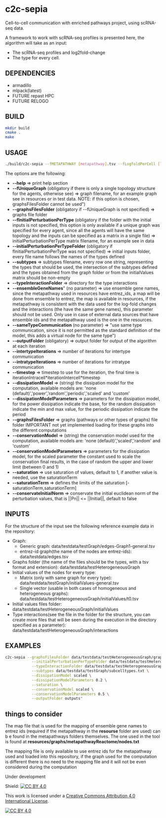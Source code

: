 # c2c-sepia
Cell-to-cell communication with enriched pathways project, using scRNA-seq data.

A framework to work with scRNA-seq profiles is presented here, the algorithm will take as an input:
- The scRNA-seq profiles and log2fold-change
- The type for every cell.

## DEPENDENCIES
- armadillo
- mlpack(latest)
- FUTURE repast HPC
- FUTURE RELOGO

## BUILD
```bash
mkdir build
cmake .
make
```

## USAGE
```bash
./build/c2c-sepia --fMETAPATHWAY [metapathway].tsv --fLogfoldPerCell [logfoldPerCell].tsv --dirCellInteraction [celltypesInteractionFolder]
```

The options are the following:
- **--help**  => print help section
- **--fUniqueGraph** (obligatory if there is only a single topology structure for the agents, otherwise see) => graph filename, for an example graph see in resources or in test data. NOTE: if this option is chosen, graphsFilesFolder cannot be used")
- **--graphsFilesFolder** (obligatory if --fUniqueGraph is not specified) => graphs file folder
- **--fInitialPerturbationPerType** (obligatory if the folder with the initial inputs is not specified, this option is only available if a unique graph was specified for every agent, since all the agents will have the same topology and the inputs can be specified as a matrix in a single file) => initialPerturbationPerType matrix filename, for an example see in data
- **--initialPerturbationPerTypeFolder** (obligatory if fInitialPerturbationPerType was not specified) => initial inputs folder, every file name follows the names of the types defined 
- **--subtypes** => subtypes filename, every row one string, representing the types that should be used, the intersection of the subtypes defined and the types obtained from the graph folder or from the initialValues matrix should be non-empty
- **--typeInteractionFolder** => directory for the type interactions
- **--ensembleGeneNames**" (no parameter) => use ensemble gene names, since the metapathway used in resources have entrez_ids, a map will be done from ensemble to entrez, the map is available in resources, if the metapathway is consistent with the data used for the log-fold changes and the interactions (the have the same gene names), this parameter should not be used. Only use in case of external data sources that have ensemble ids and the metapathway used is the one in the resources.
- **--sameTypeCommunication** (no parameter) => "use same type communication, since it is not permitted as the standard definition of the model, this adds a virtual node for the same type")
- **--outputFolder** (obligatory) => output folder for output of the algorithm at each iteration
- **--intertypeIterations** => number of iterations for intertype communication
- **--intratypeIterations** => number of iterations for intratype communication
- **--timestep** => timestep to use for the iteration, the final time is iterationIntracell\*iterationIntercell\*timestep
- **--dissipationModel** => (string) the dissipation model for the computation, available models are: 'none (default)','power','random','periodic','scaled' and 'custom'
- **--dissipationModelParameters** => parameters for the dissipation model, for the power dissipation indicate the base, for the random dissipation indicate the min and max value, for the periodic dissipation indicate the period
- **--graphsFilesFolder** => graphs (pathways or other types of graphs) file folder IMPORTANT not yet implemented loading for these graphs into the different computations
- **--conservationModel** => (string) the conservation model used for the computation, available models are: 'none (default)','scaled','random' and 'custom'
- **--conservationModelParameters** => parameters for the dissipation model, for the scaled parameter the constant used to scale the conservation final results, in the case of random the upper and lower limit (between 0 and 1)
- **--saturation** => use saturation of values, default to 1, if another value is needed, use the saturationTerm
- **--saturationTerm** => defines the limits of the saturation [-saturationTerm,saturationTerm]
- **--conservateInitialNorm** => conservate the initial euclidean norm of the perturbation values, that is ||Pn|| <= ||Initial||, default to false
    

## INPUTS 
For the structure of the input see the following reference example data in the repository:
- Graph: 
    - Generic graph: data/testdata/testGraph/edges-Graph1-general.tsv
    - entrez-id graph(the name of the nodes are entrez-ids): data/testdata/edges.tsv
- Graphs folder (the name of the files should be the types, with a tsv format and extension): data/testdata/testHeterogeneousGraph
- Initial values of the nodes for every type:
    - Matrix (only with same graph for every type): data/testdata/testGraph/initialValues-general.tsv
    - Single vector (usable in both cases of homogeneous and heterogeneous graphs): data/testdata/testHeterogeneousGraph/initialValues/t0.tsv
- Initial values files folder: data/testdata/testHeterogeneousGraph/initialValues
- Type interactions(see the file in the folder for the structure, you can create more files that will be seen during the execution in the directory specified as a parameter): data/testdata/testHeterogeneousGraph/interactions

## EXAMPLES

```bash
c2c-sepia --graphsFilesFolder data/testdata/testHeterogeneousGraph/graphs \
            --initialPerturbationPerTypeFolder data/testdata/testHeterogeneousGraph/initialValuesPartialTypes \
            --typeInteractionFolder data/testdata/testHeterogeneousGraph/interactions \
            --subtypes data/testdata/testGraph/subcelltypes.txt \
            --dissipationModel scaled \
            --dissipationModelParameters 0.2 \
            --saturation \
            --conservationModel scaled \
            --conservationModelParameters 0.5 \
            --outputFolder outputs"
```

## things to consider
The map file that is used for the mapping of ensemble gene names to entrez ids (required if the metapathway in the __resourse__ folder are used) can b e found in the metapathways folders themselves. The one used in the tool is found at __resources/graphs/metapathwayReactome/nodes.txt__

The mapping file is only available to use entrez ids for the metapathway used and loaded into this repository, if the graph used for the computation is different there is no need to the mapping file and it will not be even considered during the computation


Under development

Shield: [![CC BY 4.0][cc-by-shield]][cc-by]

This work is licensed under a
[Creative Commons Attribution 4.0 International License][cc-by].

[![CC BY 4.0][cc-by-image]][cc-by]

[cc-by]: http://creativecommons.org/licenses/by/4.0/
[cc-by-image]: https://i.creativecommons.org/l/by/4.0/88x31.png
[cc-by-shield]: https://img.shields.io/badge/License-CC%20BY%204.0-lightgrey.svg
